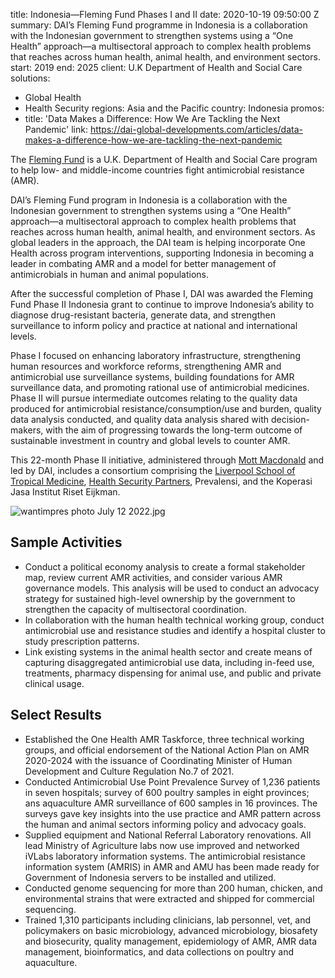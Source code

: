 
title: Indonesia—Fleming Fund Phases I and II
date: 2020-10-19 09:50:00 Z
summary: DAI’s Fleming Fund programme in Indonesia is a collaboration with the Indonesian
  government to strengthen systems using a “One Health” approach—a multisectoral approach
  to complex health problems that reaches across human health, animal health, and
  environment sectors.
start: 2019
end: 2025
client: U.K Department of Health and Social Care
solutions:
- Global Health
- Health Security
regions: Asia and the Pacific
country: Indonesia
promos:
- title: 'Data Makes a Difference: How We Are Tackling the Next Pandemic'
  link: https://dai-global-developments.com/articles/data-makes-a-difference-how-we-are-tackling-the-next-pandemic


The [Fleming Fund](https://www.flemingfund.org/) is a U.K. Department of Health and Social Care program to help low- and middle-income countries fight antimicrobial resistance (AMR).

DAI’s Fleming Fund program in Indonesia is a collaboration with the Indonesian government to strengthen systems using a “One Health” approach—a multisectoral approach to complex health problems that reaches across human health, animal health, and environment sectors. As global leaders in the approach, the DAI team is helping incorporate One Health across program interventions, supporting Indonesia in becoming a leader in combating AMR and a model for better management of antimicrobials in human and animal populations.

After the successful completion of Phase I, DAI was awarded the Fleming Fund Phase II Indonesia grant to continue to improve Indonesia’s ability to diagnose drug-resistant bacteria, generate data, and strengthen surveillance to inform policy and practice at national and international levels.

Phase I focused on enhancing laboratory infrastructure, strengthening human resources and workforce reforms, strengthening AMR and antimicrobial use surveillance systems, building foundations for AMR surveillance data, and promoting rational use of antimicrobial medicines. Phase II will pursue intermediate outcomes relating to the quality data produced for antimicrobial resistance/consumption/use and burden, quality data analysis conducted, and quality data analysis shared with decision-makers, with the aim of progressing towards the long-term outcome of sustainable investment in country and global levels to counter AMR.

This 22-month Phase II initiative, administered through [Mott Macdonald](https://www.mottmac.com/) and led by DAI, includes a consortium comprising the [Liverpool School of Tropical Medicine](https://www.lstmed.ac.uk/), [Health Security Partners](https://healthsecuritypartners.org/), Prevalensi, and the Koperasi Jasa Institut Riset Eijkman.

![wantimpres photo July 12 2022.jpg](/uploads/wantimpres%20photo%20July%2012%202022.jpg)

## Sample Activities

* Conduct a political economy analysis to create a formal stakeholder map, review current AMR activities, and consider various AMR governance models. This analysis will be used to conduct an advocacy strategy for sustained high-level ownership by the government to strengthen the capacity of multisectoral coordination.
* In collaboration with the human health technical working group, conduct antimicrobial use and resistance studies and identify a hospital cluster to study prescription patterns.
* Link existing systems in the animal health sector and create means of capturing disaggregated antimicrobial use data, including in-feed use, treatments, pharmacy dispensing for animal use, and public and private clinical usage.

## Select Results

* Established the One Health AMR Taskforce, three technical working groups, and official endorsement of the National Action Plan on AMR 2020-2024 with the issuance of Coordinating Minister of Human Development and Culture Regulation No.7 of 2021.
* Conducted Antimicrobial Use Point Prevalence Survey of 1,236 patients in seven hospitals; survey of 600 poultry samples in eight provinces; ans aquaculture AMR surveillance of 600 samples in 16 provinces. The surveys gave key insights into the use practice and AMR pattern across the human and animal sectors informing policy and advocacy goals.
* Supplied equipment and National Referral Laboratory renovations. All lead Ministry of Agriculture labs now use improved and networked iVLabs laboratory information systems. The antimicrobial resistance information system (AMRIS) in AMR and AMU has been made ready for Government of Indonesia servers to be installed and utilized.
* Conducted genome sequencing for more than 200 human, chicken, and environmental strains that were extracted and shipped for commercial sequencing.
* Trained 1,310 participants including clinicians, lab personnel, vet, and policymakers on basic microbiology, advanced microbiology, biosafety and biosecurity, quality management, epidemiology of AMR, AMR data management, bioinformatics, and data collections on poultry and aquaculture.
